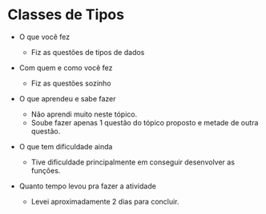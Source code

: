 # Classes de Tipos

- O que você fez
    - Fiz as questões de tipos de dados
- Com quem e como você fez
    - Fiz as questões sozinho
	  
- O que aprendeu e sabe fazer
	- Não aprendi muito neste tópico.
	- Soube fazer apenas 1 questão do tópico proposto e metade de outra questão.
	
- O que tem dificuldade ainda
	- Tive dificuldade principalmente em conseguir desenvolver as funções.

- Quanto tempo levou pra fazer a atividade
	- Levei aproximadamente 2 dias para concluir.